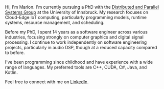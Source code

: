 Hi, I'm Marlon. I'm currently pursuing a PhD with the [Distributed and Parallel Systems Group](https://dps.uibk.ac.at/) at the University of Innsbruck. My research focuses on Cloud-Edge IoT computing, particularly programming models, runtime systems, resource management, and scheduling.

Before my PhD, I spent 14 years as a software engineer across various industries, focusing strongly on computer graphics and digital signal processing. I continue to work independently on software engineering projects, particularly in audio DSP, though at a reduced capacity compared to before.

I've been programming since childhood and have experience with a wide range of languages. My preferred tools are C++, CUDA, C#, Java, and Kotlin.

Feel free to connect with me on [LinkedIn](https://www.linkedin.com/in/marlonetheredge/).

